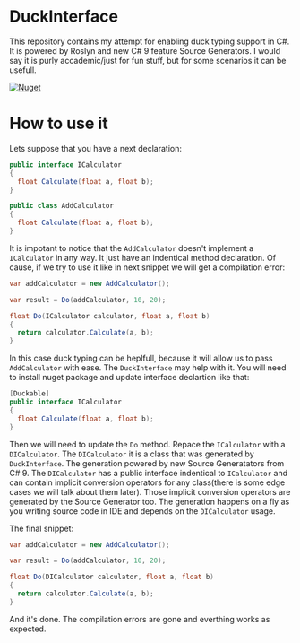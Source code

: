 # DuckInterface

This repository contains my attempt for enabling duck typing support in C#. It is powered by Roslyn and new C# 9 feature Source Generators. 
I would say it is purly accademic/just for fun stuff, but for some scenarios it can be usefull.

[![Nuget](https://img.shields.io/badge/nuget-DuckInterface-blue?style=flat-square&logo=nuget)](https://www.nuget.org/packages/DuckInterface/)

# How to use it

Lets suppose that you have a next declaration:
``` cs 
public interface ICalculator
{
  float Calculate(float a, float b);
}

public class AddCalculator
{
  float Calculate(float a, float b);
}
```
It is impotant to notice that the ``` AddCalculator ``` doesn't implement a ``` ICalculator ``` in any way. It just have an indentical method declaration.
Of cause, if we try to use it like in next snippet we will get a compilation error:

``` cs
var addCalculator = new AddCalculator();

var result = Do(addCalculator, 10, 20);

float Do(ICalculator calculator, float a, float b)
{
  return calculator.Calculate(a, b);
}

```
In this case duck typing can be heplfull, because it will allow us to pass ``` AddCalculator ``` with ease. The ``` DuckInterface ``` may help with it. 
You will need to install nuget package and update interface declartion like that:

``` cs 
[Duckable]
public interface ICalculator
{
  float Calculate(float a, float b);
}
```

Then we will need to update the ``` Do ``` method. Repace the ``` ICalculator ``` with a ``` DICalculator ```. 
The ``` DICalculator ``` it is a class that was generated by ``` DuckInterface ```. The generation powered by new Source Generatators from C# 9. 
The ``` DICalculator ``` has a public interface indentical to ``` ICalculator ``` and can contain implicit conversion operators for any class(there is some edge cases 
we will talk about them later). Those implicit conversion operators are generated by the Source Generator too. The generation happens on a fly as you writing source code in IDE and depends on the ``` DICalculator ``` usage. 

The final snippet:
``` cs
var addCalculator = new AddCalculator();

var result = Do(addCalculator, 10, 20);

float Do(DICalculator calculator, float a, float b)
{
  return calculator.Calculate(a, b);
}

```
And it's done. The compilation errors are gone and everthing works as expected.
